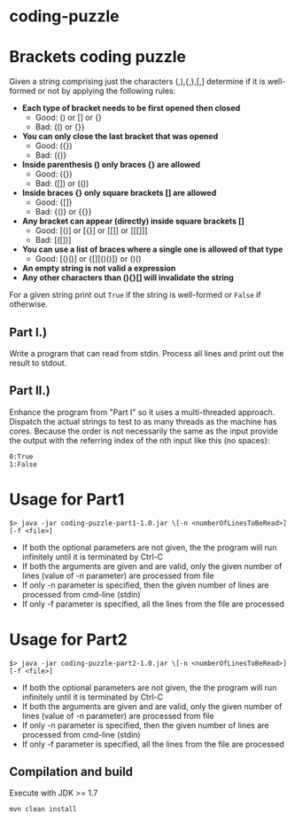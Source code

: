 # coding-puzzle
Brackets coding puzzle
======================

Given a string comprising just the characters (,),{,},[,] determine if
it is well-formed or not by applying the following rules:
* **Each type of bracket needs to be first opened then closed**
  * Good: () or [] or {}
  * Bad: (() or {}}
* **You can only close the last bracket that was opened**
  * Good: ({})
  * Bad: ({)}
* **Inside parenthesis () only braces {} are allowed**
  * Good: ({})
  * Bad: ([]) or (())
* **Inside braces {} only square brackets [] are allowed**
  * Good: {[]}
  * Bad: {()} or {{}}
* **Any bracket can appear (directly) inside square brackets []**
  * Good: [()] or [{}] or [[]] or [[[]]]
  * Bad: [([])]
* **You can use a list of braces where a single one is allowed of that type**
  * Good: \[()()] or {\[][()()]} or ()()
* **An empty string is not valid a expression**
* **Any other characters than (){}[] will invalidate the string**

For a given string print out ``True`` if the string is well-formed or
``False`` if otherwise.

Part I.)
--------

Write a program that can read from stdin. Process all lines and print
out the result to stdout. 

Part II.)
--------- 

Enhance the program from "Part I" so it uses a multi-threaded
approach. Dispatch the actual strings to test to as many threads as
the machine has cores. Because the order is not necessarily the same
as the input provide the output with the referring index of the nth
input like this (no spaces):

```
0:True 
1:False
```

Usage for Part1
===============

```
$> java -jar coding-puzzle-part1-1.0.jar \[-n <numberOfLinesToBeRead>] [-f <file>]
```

* If both the optional parameters are not given, the the program will run infinitely until it is terminated by Ctrl-C 
* If both the arguments are given and are valid, only the given number of lines (value of -n parameter) are processed from file 
* If only -n parameter is specified, then the given number of lines are processed from cmd-line (stdin) 
* If only -f parameter is specified, all the lines from the file are processed 

Usage for Part2
===============

```
$> java -jar coding-puzzle-part2-1.0.jar \[-n <numberOfLinesToBeRead>] [-f <file>]
```

* If both the optional parameters are not given, the the program will run infinitely until it is terminated by Ctrl-C 
* If both the arguments are given and are valid, only the given number of lines (value of -n parameter) are processed from file 
* If only -n parameter is specified, then the given number of lines are processed from cmd-line (stdin) 
* If only -f parameter is specified, all the lines from the file are processed 

Compilation and build
---------------------

Execute with JDK >= 1.7

```
mvn clean install
```